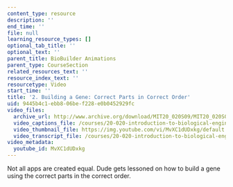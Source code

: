 ```yaml
---
content_type: resource
description: ''
end_time: ''
file: null
learning_resource_types: []
optional_tab_title: ''
optional_text: ''
parent_title: BioBuilder Animations
parent_type: CourseSection
related_resources_text: ''
resource_index_text: ''
resourcetype: Video
start_time: ''
title: '2. Building a Gene: Correct Parts in Correct Order'
uid: 9445b4c1-ebb8-06be-f228-e0b0452929fc
video_files:
  archive_url: http://www.archive.org/download/MIT20_020S09/MIT20_020S09_abg.mp4
  video_captions_file: /courses/20-020-introduction-to-biological-engineering-design-spring-2009/021ccddd6f055c6bb8e2d3d90a82de7c_MvXC1dUDxkg.vtt
  video_thumbnail_file: https://img.youtube.com/vi/MvXC1dUDxkg/default.jpg
  video_transcript_file: /courses/20-020-introduction-to-biological-engineering-design-spring-2009/acb06d4ae051452927a2c644ec558361_MvXC1dUDxkg.pdf
video_metadata:
  youtube_id: MvXC1dUDxkg
---
```


Not all apps are created equal. Dude gets lessoned on how to build a gene using the correct parts in the correct order.